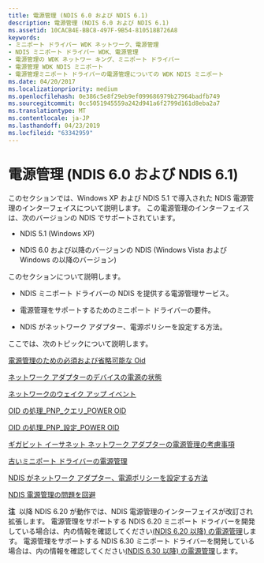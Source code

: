 ```yaml
---
title: 電源管理 (NDIS 6.0 および NDIS 6.1)
description: 電源管理 (NDIS 6.0 および NDIS 6.1)
ms.assetid: 10CACB4E-BBC8-497F-9B54-810518B726A8
keywords:
- ミニポート ドライバー WDK ネットワーク、電源管理
- NDIS ミニポート ドライバー WDK、電源管理
- 電源管理の WDK ネットワー キング、ミニポート ドライバー
- 電源管理 WDK NDIS ミニポート
- 電源管理ミニポート ドライバーの電源管理についての WDK NDIS ミニポート
ms.date: 04/20/2017
ms.localizationpriority: medium
ms.openlocfilehash: 0e386c5e8f29eb9ef099686979b27964badfb749
ms.sourcegitcommit: 0cc5051945559a242d941a6f2799d161d8eba2a7
ms.translationtype: MT
ms.contentlocale: ja-JP
ms.lasthandoff: 04/23/2019
ms.locfileid: "63342959"
---
```

# <a name="power-management-ndis-60-and-ndis-61"></a>電源管理 (NDIS 6.0 および NDIS 6.1)





このセクションでは、Windows XP および NDIS 5.1 で導入された NDIS 電源管理のインターフェイスについて説明します。 この電源管理のインターフェイスは、次のバージョンの NDIS でサポートされています。

-   NDIS 5.1 (Windows XP)

-   NDIS 6.0 および以降のバージョンの NDIS (Windows Vista および Windows の以降のバージョン)

このセクションについて説明します。

-   NDIS ミニポート ドライバーの NDIS を提供する電源管理サービス。

-   電源管理をサポートするためのミニポート ドライバーの要件。

-   NDIS がネットワーク アダプター、電源ポリシーを設定する方法。

ここでは、次のトピックについて説明します。

[電源管理のための必須および省略可能な Oid](required-and-optional-oids-for-power-management.md)

[ネットワーク アダプターのデバイスの電源の状態](device-power-states-for-network-adapters.md)

[ネットワークのウェイク アップ イベント](network-wake-up-events.md)

[OID の処理\_PNP\_クエリ\_POWER OID](handling-an-oid-pnp-query-power-oid.md)

[OID の処理\_PNP\_設定\_POWER OID](handling-an-oid-pnp-set-power-oid.md)

[ギガビット イーサネット ネットワーク アダプターの電源管理の考慮事項](power-management-considerations-for-gigabit-ethernet-network-adapters.md)

[古いミニポート ドライバーの電源管理](power-management-for-old-miniport-drivers.md)

[NDIS がネットワーク アダプター、電源ポリシーを設定する方法](how-ndis-sets-the-power-policy-for-a-network-adapter.md)

[NDIS 電源管理の問題を回避](avoiding-ndis-power-management-problems.md)

**注**  以降 NDIS 6.20 が動作では、NDIS 電源管理のインターフェイスが改訂され拡張します。 電源管理をサポートする NDIS 6.20 ミニポート ドライバーを開発している場合は、内の情報を確認してください[(NDIS 6.20 以降) の電源管理](https://msdn.microsoft.com/library/windows/hardware/hh205401)します。 電源管理をサポートする NDIS 6.30 ミニポート ドライバーを開発している場合は、内の情報を確認してください[(NDIS 6.30 以降) の電源管理](https://msdn.microsoft.com/library/windows/hardware/hh440160)します。

 

 

 





